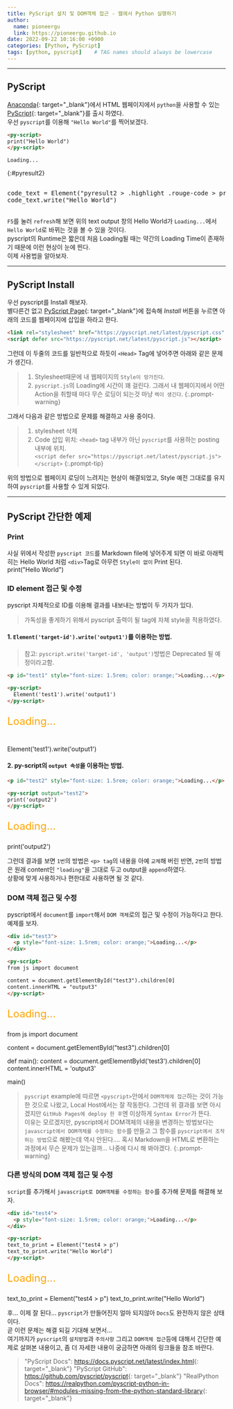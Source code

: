 ```yaml
---
title: PyScript 설치 및 DOM객체 접근 - 웹에서 Python 실행하기
author:
  name: pioneergu
  link: https://pioneergu.github.io
date: 2022-09-22 10:16:00 +0900
categories: [Python, PyScript]
tags: [python, pyscript]    # TAG names should always be lowercase
---
```


<!-- PyScript -->
<script defer src="https://pyscript.net/latest/pyscript.js"></script>

---
## **PyScript**

[Anaconda](https://www.anaconda.com/){: target="_blank"}에서 HTML 웹페이지에서 `python`을 사용할 수 있는 [PyScript](https://pyscript.net/){: target="_blank"}를 출시 하였다.  
우선 `pyscript`를 이용해 `"Hello World"`를 찍어보겠다.  

```html
<py-script>
print("Hello World")
</py-script>
```

```text
Loading...
```
{:#pyresult2}

<pre>
<py-script>
code_text = Element("pyresult2 > .highlight .rouge-code > pre")
code_text.write("Hello World")
</py-script>
</pre>

`F5`를 눌러 `refresh`해 보면 위의 text output 창의 Hello World가 `Loading...`에서 `Hello World`로 바뀌는 것을 볼 수 있을 것이다.  
pyscript의 Runtime은 짧은데 처음 Loading될 때는 약간의 Loading Time이 존재하기 때문에 이런 현상이 눈에 띈다.  
이제 사용법을 알아보자.

---
## **PyScript Install**

우선 pyscript를 Install 해보자.  
별다른건 없고 [PyScript Page](https://pyscript.net/){: target="_blank"}에 접속해 *Install* 버튼을 누르면 아래의 코드를 웹페이지에 삽입을 하라고 한다.

```html
<link rel="stylesheet" href="https://pyscript.net/latest/pyscript.css" />
<script defer src="https://pyscript.net/latest/pyscript.js"></script>
```

그런데 이 두줄의 코드를 일반적으로 하듯이 `<Head>` Tag에 넣어주면 아래와 같은 문제가 생긴다.

> 1. Stylesheet때문에 내 웹페이지의 `Style이 망가진다`.
> 2. `pyscript.js`의 Loading에 시간이 꽤 걸린다. 그래서 내 웹페이지에서 어떤 Action을 취할때 마다 무슨 로딩이 되는것 마냥 `렉이 생긴다`.
{:.prompt-warning}

그래서 다음과 같은 방법으로 문제를 해결하고 사용 중이다.

> 1. stylesheet 삭제  
> 2. Code 삽입 위치: `<head>` tag 내부가 아닌 `pyscript`를 사용하는 posting 내부에 위치.  
> `<script defer src="https://pyscript.net/latest/pyscript.js"></script>`
{:.prompt-tip}

위의 방법으로 웹페이지 로딩이 느려지는 현상이 해결되었고, Style 예전 그대로를 유지하여 `pyscript`를 사용할 수 있게 되었다.

---
## **PyScript 간단한 예제**
### **Print**
사실 위에서 작성한 `pyscript 코드`를 Markdown file에 넣어주게 되면 이 바로 아래찍히는 Hello World 처럼 `<div>`Tag로 아무런 `Style이 없이` Print 된다.  
<py-script>
print("Hello World")
</py-script>

### **ID element 접근 및 수정**

pyscript 자체적으로 ID를 이용해 결과를 내보내는 방법이 두 가지가 있다.
> 가독성을 좋게하기 위해서 pyscript 출력이 될 tag에 자체 style을 적용하였다.

#### 1. `Element('target-id').write('output1')`를 이용하는 방법.  
> 참고: `pyscript.write('target-id', 'output')`방법은 Deprecated 될 예정이라고함.

```html
<p id="test1" style="font-size: 1.5rem; color: orange;">Loading...</p>

<py-script>
  Element('test1').write('output1')
</py-script>
```

<p id="test1" style="font-size: 1.5rem; color: orange;">Loading...</p><br>

<py-script>
  Element('test1').write('output1')
</py-script>


#### 2. py-script의 `output 속성`을 이용하는 방법.  

```html
<p id="test2" style="font-size: 1.5rem; color: orange;">Loading...</p>

<py-script output="test2">
print('output2')
</py-script>
```
<p id="test2" style="font-size: 1.5rem; color: orange;">Loading...</p>

<py-script output="test2">
print('output2')
</py-script>

그런데 결과를 보면 `1번`의 방법은 `<p> tag`의 내용을 아예 `교체`해 버린 반면, `2번`의 방법은 원래 content인 `"loading"`을 그대로 두고 output을 `append`하였다.  
상황에 맞게 사용하거나 편한대로 사용하면 될 것 같다.  

### **DOM 객체 접근 및 수정**
pyscript에서 `document`를 `import`해서 `DOM 객체`로의 접근 및 수정이 가능하다고 한다. 
예제를 보자.  

```html
<div id="test3">
  <p style="font-size: 1.5rem; color: orange;">Loading...</p>
</div>

<py-script>
from js import document

content = document.getElementById("test3").children[0]
content.innerHTML = "output3"
</py-script>
```

<div id="test3">
  <p style="font-size: 1.5rem; color: orange;">Loading...</p>
</div>

<py-script>
from js import document

content = document.getElementById("test3").children[0]

def main():
    content = document.getElementById('test3').children[0]
    content.innerHTML = 'output3'

main()
</py-script>

> `pyscript` example에 따르면 `<pyscript>`안에서 `DOM객체에 접근`하는 것이 가능한 것으로 나왔고, Local Host에서는 잘 작동한다. 그런데 위 결과를 보면 아시겠지만 `GitHub Pages에 deploy 한 후`엔 이상하게 `Syntax Error`가 뜬다.  
> 이유는 모르겠지만, pyscript에서 DOM객체의 내용을 변경하는 방법보다는 `javascript에서 DOM객체를 수정하는 함수`를 만들고 그 함수를 `pyscript에서 조작하는 방법`으로 해봤는데 역시 안된다....
> 혹시 Markdown을 HTML로 변환하는 과정에서 무슨 문제가 있는걸까... 나중에 다시 해 봐야겠다.
{:.prompt-warning}

### **다른 방식의 DOM 객체 접근 및 수정**

`script`를 추가해서 `javascript로 DOM객체를 수정하는 함수`를 추가해 문제를 해결해 보자.

```html
<div id="test4">
  <p style="font-size: 1.5rem; color: orange;">Loading...</p>
</div>

<py-script>
text_to_print = Element("test4 > p")
text_to_print.write("Hello World")
</py-script>

```

<div id="test4">
  <p style="font-size: 1.5rem; color: orange;">Loading...</p>
</div>

<py-script>
text_to_print = Element("test4 > p")
text_to_print.write("Hello World")
</py-script>

후... 이제 잘 된다... `pyscript`가 만들어진지 얼마 되지않아 `Docs`도 완전하지 않은 상태이다.  
곧 이런 문제는 해결 되길 기대해 보면서...  
여기까지가 `pyscript`의 `설치방법`과 `주의사항` 그리고 `DOM객체 접근`등에 대해서 간단한 예제로 살펴본 내용이고, 
좀 더 자세한 내용이 궁금하면 아래의 링크들을 참조 바란다.  

> "PyScript Docs": <https://docs.pyscript.net/latest/index.html>{: target="_blank"}
> "PyScript GitHub": <https://github.com/pyscript/pyscript>{: target="_blank"}
> "RealPython Docs": <https://realpython.com/pyscript-python-in-browser/#modules-missing-from-the-python-standard-library>{: target="_blank"}